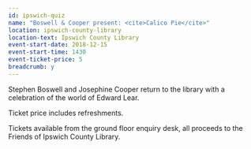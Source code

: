 ```yaml
---
id: ipswich-quiz
name: "Boswell & Cooper present: <cite>Calico Pie</cite>"
location: ipswich-county-library
location-text: Ipswich County Library
event-start-date: 2018-12-15
event-start-time: 1430
event-ticket-price: 5
breadcrumb: y
---
```


Stephen Boswell and Josephine Cooper return to the library with a celebration of the world of Edward Lear.

Ticket price includes refreshments.

Tickets available from the ground floor enquiry desk, all proceeds to the Friends of Ipswich County Library.
